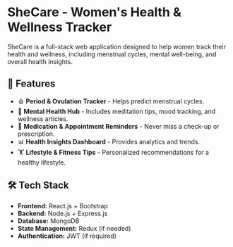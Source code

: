 # SheCare - Women's Health & Wellness Tracker

SheCare is a full-stack web application designed to help women track their health and wellness, including menstrual cycles, mental well-being, and overall health insights.

## 🌟 Features

- 🩸 **Period & Ovulation Tracker** - Helps predict menstrual cycles.
- 🧘 **Mental Health Hub** - Includes meditation tips, mood tracking, and wellness articles.
- 💊 **Medication & Appointment Reminders** - Never miss a check-up or prescription.
- 📊 **Health Insights Dashboard** - Provides analytics and trends.
- 🏋️ **Lifestyle & Fitness Tips** - Personalized recommendations for a healthy lifestyle.

## 🛠 Tech Stack

- **Frontend:** React.js + Bootstrap
- **Backend:** Node.js + Express.js
- **Database:** MongoDB
- **State Management:** Redux (if needed)
- **Authentication:** JWT (if required)
